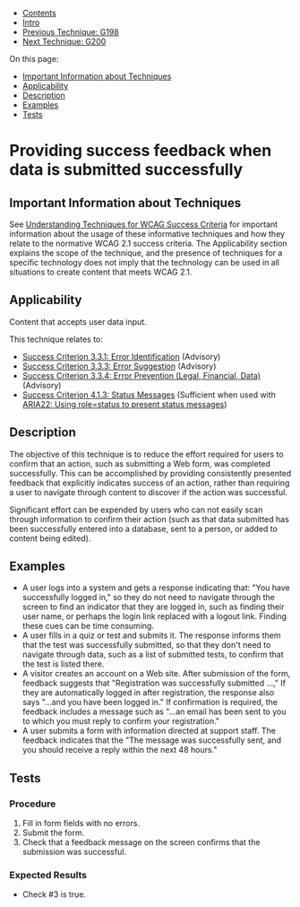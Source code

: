-   [Contents](https://www.w3.org/WAI/WCAG21/Techniques/#techniques "Table of Contents")
-   [Intro](https://www.w3.org/WAI/WCAG21/Techniques/#introduction "Introduction to Techniques")
-   [Previous Technique: G198](G198)
-   [Next Technique: G200](G200)

On this page:

-   [Important Information about Techniques](#important-information)
-   [Applicability](#applicability)
-   [Description](#description)
-   [Examples](#examples)
-   [Tests](#tests)

Providing success feedback when data is submitted successfully
==============================================================

Important Information about Techniques
--------------------------------------

See [Understanding Techniques for WCAG Success Criteria](https://www.w3.org/WAI/WCAG21/Understanding/understanding-techniques) for important information about the usage of these informative techniques and how they relate to the normative WCAG 2.1 success criteria. The Applicability section explains the scope of the technique, and the presence of techniques for a specific technology does not imply that the technology can be used in all situations to create content that meets WCAG 2.1.

Applicability
-------------

Content that accepts user data input.

This technique relates to:

-   [Success Criterion 3.3.1: Error Identification](https://www.w3.org/WAI/WCAG21/Understanding/error-identification) (Advisory)
-   [Success Criterion 3.3.3: Error Suggestion](https://www.w3.org/WAI/WCAG21/Understanding/error-suggestion) (Advisory)
-   [Success Criterion 3.3.4: Error Prevention (Legal, Financial, Data)](https://www.w3.org/WAI/WCAG21/Understanding/error-prevention-legal-financial-data) (Advisory)
-   [Success Criterion 4.1.3: Status Messages](https://www.w3.org/WAI/WCAG21/Understanding/status-messages) (Sufficient when used with [ARIA22: Using role=status to present status messages](../aria/ARIA22))

Description
-----------

The objective of this technique is to reduce the effort required for users to confirm that an action, such as submitting a Web form, was completed successfully. This can be accomplished by providing consistently presented feedback that explicitly indicates success of an action, rather than requiring a user to navigate through content to discover if the action was successful.

Significant effort can be expended by users who can not easily scan through information to confirm their action (such as that data submitted has been successfully entered into a database, sent to a person, or added to content being edited).

Examples
--------

-   A user logs into a system and gets a response indicating that: "You have successfully logged in," so they do not need to navigate through the screen to find an indicator that they are logged in, such as finding their user name, or perhaps the login link replaced with a logout link. Finding these cues can be time consuming.
-   A user fills in a quiz or test and submits it. The response informs them that the test was successfully submitted, so that they don't need to navigate through data, such as a list of submitted tests, to confirm that the test is listed there.
-   A visitor creates an account on a Web site. After submission of the form, feedback suggests that "Registration was successfully submitted ...," If they are automatically logged in after registration, the response also says "...and you have been logged in." If confirmation is required, the feedback includes a message such as "...an email has been sent to you to which you must reply to confirm your registration."
-   A user submits a form with information directed at support staff. The feedback indicates that the "The message was successfully sent, and you should receive a reply within the next 48 hours."

Tests
-----

### Procedure

1.  Fill in form fields with no errors.
2.  Submit the form.
3.  Check that a feedback message on the screen confirms that the submission was successful.

### Expected Results

-   Check \#3 is true.
